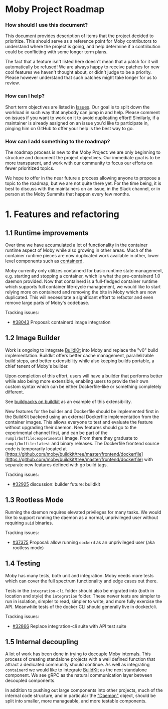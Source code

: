 Moby Project Roadmap
====================

### How should I use this document?

This document provides description of items that the project decided to prioritize. This should
serve as a reference point for Moby contributors to understand where the project is going, and
help determine if a contribution could be conflicting with some longer term plans.

The fact that a feature isn't listed here doesn't mean that a patch for it will automatically be
refused! We are always happy to receive patches for new cool features we haven't thought about,
or didn't judge to be a priority. Please however understand that such patches might take longer
for us to review.

### How can I help?

Short term objectives are listed in
[Issues](https://github.com/moby/moby/issues?q=is%3Aopen+is%3Aissue+label%3Aroadmap). Our
goal is to split down the workload in such way that anybody can jump in and help. Please comment on
issues if you want to work on it to avoid duplicating effort! Similarly, if a maintainer is already
assigned on an issue you'd like to participate in, pinging him on GitHub to offer your help is
the best way to go.

### How can I add something to the roadmap?

The roadmap process is new to the Moby Project: we are only beginning to structure and document the
project objectives. Our immediate goal is to be more transparent, and work with our community to
focus our efforts on fewer prioritized topics.

We hope to offer in the near future a process allowing anyone to propose a topic to the roadmap, but
we are not quite there yet. For the time being, it is best to discuss with the maintainers on an
issue, in the Slack channel, or in person at the Moby Summits that happen every few months.

# 1. Features and refactoring

## 1.1 Runtime improvements

Over time we have accumulated a lot of functionality in the container runtime
aspect of Moby while also growing in other areas. Much of the container runtime
pieces are now duplicated work available in other, lower level components such
as [containerd](https://containerd.io).

Moby currently only utilizes containerd for basic runtime state management, e.g. starting
and stopping a container, which is what the pre-containerd 1.0 daemon provided.
Now that containerd is a full-fledged container runtime which supports full
container life-cycle management, we would like to start relying more on containerd
and removing the bits in Moby which are now duplicated. This will necessitate
a significant effort to refactor and even remove large parts of Moby's codebase.

Tracking issues:

- [#38043](https://github.com/moby/moby/issues/38043) Proposal: containerd image integration

## 1.2 Image Builder

Work is ongoing to integrate [BuildKit](https://github.com/moby/buildkit) into
Moby and replace the "v0" build implementation. Buildkit offers better cache
management, parallelizable build steps, and better extensibility while also
keeping builds portable, a chief tenent of Moby's builder.

Upon completion of this effort, users will have a builder that performs better
while also being more extensible, enabling users to provide their own custom
syntax which can be either Dockerfile-like or something completely different.

See [buildpacks on buildkit](https://github.com/tonistiigi/buildkit-pack) as an
example of this extensibility.

New features for the builder and Dockerfile should be implemented first in the
BuildKit backend using an external Dockerfile implementation from the container
images. This allows everyone to test and evaluate the feature without upgrading
their daemon. New features should go to the experimental channel first, and can be
part of the `rumpl/boffile:experimental` image. From there they graduate to
`rumpl/boffile:latest` and binary releases. The Dockerfile frontend source
code is temporarily located at
[https://github.com/moby/buildkit/tree/master/frontend/dockerfile](https://github.com/moby/buildkit/tree/master/frontend/dockerfile)
with separate new features defined with go build tags.

Tracking issues:

- [#32925](https://github.com/moby/moby/issues/32925) discussion: builder future: buildkit

## 1.3 Rootless Mode

Running the daemon requires elevated privileges for many tasks. We would like to
support running the daemon as a normal, unprivileged user without requiring `suid`
binaries.

Tracking issues:

- [#37375](https://github.com/moby/moby/issues/37375) Proposal: allow running `dockerd` as an unprivileged user (aka rootless mode)

## 1.4 Testing

Moby has many tests, both unit and integration. Moby needs more tests which can
cover the full spectrum functionality and edge cases out there.

Tests in the `integration-cli` folder should also be migrated into (both in
location and style) the `integration` folder. These newer tests are simpler to
run in isolation, simpler to read, simpler to write, and more fully exercise the
API. Meanwhile tests of the docker CLI should generally live in docker/cli.

Tracking issues:

- [#32866](https://github.com/moby/moby/issues/32866) Replace integration-cli suite with API test suite

## 1.5 Internal decoupling

A lot of work has been done in trying to decouple Moby internals. This process of creating
standalone projects with a well defined function that attract a dedicated community should continue.
As well as integrating `containerd` we would like to integrate [BuildKit](https://github.com/moby/buildkit)
as the next standalone component.
We see gRPC as the natural communication layer between decoupled components.

In addition to pushing out large components into other projects, much of the
internal code structure, and in particular the
["Daemon"](https://godoc.org/github.com/rumpl/bof/daemon#Daemon) object,
should be split into smaller, more manageable, and more testable components.
